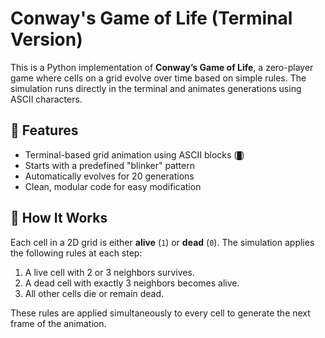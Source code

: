 # Conway's Game of Life (Terminal Version)

This is a Python implementation of **Conway’s Game of Life**, a zero-player game where cells on a grid evolve over time based on simple rules. The simulation runs directly in the terminal and animates generations using ASCII characters.

## 📌 Features
- Terminal-based grid animation using ASCII blocks (`█`)
- Starts with a predefined "blinker" pattern
- Automatically evolves for 20 generations
- Clean, modular code for easy modification

## 🚀 How It Works
Each cell in a 2D grid is either **alive** (`1`) or **dead** (`0`). The simulation applies the following rules at each step:
1. A live cell with 2 or 3 neighbors survives.
2. A dead cell with exactly 3 neighbors becomes alive.
3. All other cells die or remain dead.

These rules are applied simultaneously to every cell to generate the next frame of the animation.
